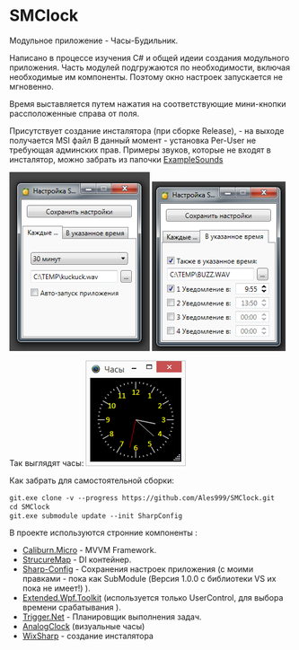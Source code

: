 # SMClock
Модульное приложение - Часы-Будильник.

Написано в процессе изучения C# и общей идеии создания модульного приложения.
Часть модулей подгружаются по необходимости, включая необходимые им компоненты.
Поэтому окно настроек запускается не мгновенно. 

Время выставляется путем нажатия на соответствующие мини-кнопки рассположенные справа от поля.

Присутствует создание инсталятора (при сборке Release), - на выходе получается MSI файл
В данный момент - установка Per-User не требующая админских прав.
Примеры звуков, которые не входят в инсталятор, можно забрать из папочки [ExampleSounds](ExampleSounds)


![ScreenShot1](ExampleScreenshot/Scr1.png) ![ScreenShot2](ExampleScreenshot/Scr2.png)


Так выглядят часы:
![ScreenShot3](ExampleScreenshot/Scr3.png)

Как забрать для самостоятельной сборки:
```
git.exe clone -v --progress https://github.com/Ales999/SMClock.git
cd SMClock
git.exe submodule update --init SharpConfig
```

В проекте используются стронние компоненты :

* [Caliburn.Micro](http://caliburnmicro.com) - MVVM Framework.
* [StrucureMap](http://structuremap.github.io) - DI контейнер.
* [Sharp-Config](https://github.com/ruarai/SharpConfig) - Сохранения настроек приложения (с моими правками - пока как SubModule (Версия 1.0.0 c библиотеки VS их пока не имеет!) ).
* [Extended.Wpf.Toolkit](https://github.com/xceedsoftware/wpftoolkit) (используется только UserControl, для выбора времени срабатывания ).
* [Trigger.Net](https://github.com/Novakov/trigger.net) - Планировщик выполнения задач.
* [AnalogClock](http://www.sabrinacosolo.com/multiclock-visualizzare-un-orologio-analogico/) (визуальные часы)
* [WixSharp](https://github.com/oleg-shilo/wixsharp) - создание инсталятора
